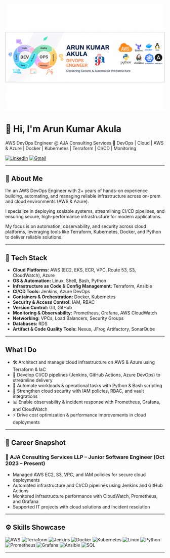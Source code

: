 ![Banner](https://github.com/Arunkumarakula/ArunKumar-Akula/raw/main/banner.png.png)


# 👋 Hi, I'm Arun Kumar Akula
AWS DevOps Engineer @ AJA Consulting Services
🚀 DevOps | Cloud | AWS & Azure | Docker | Kubernetes | Terraform | CI/CD | Monitoring

[![LinkedIn](https://img.shields.io/badge/LinkedIn-Arun-blue?style=for-the-badge&logo=linkedin&logoColor=white)](https://www.linkedin.com/in/arun-kumar-akula)
[![Gmail](https://img.shields.io/badge/Gmail-arunkumarakula58@gmail.com-red?logo=gmail&style=flat-square)](mailto:arunkumarakula58@gmail.com)



---

## 🔹 About Me
I’m an AWS DevOps Engineer with 2+ years of hands-on experience building, automating, and managing reliable infrastructure across on-prem and cloud environments (AWS & Azure).  

I specialize in deploying scalable systems, streamlining CI/CD pipelines, and ensuring secure, high-performance infrastructure for modern applications.  

My focus is on automation, observability, and security across cloud platforms, leveraging tools like Terraform, Kubernetes, Docker, and Python to deliver reliable solutions.

---

## 🧰 Tech Stack
- **Cloud Platforms:** AWS (EC2, EKS, ECR, VPC, Route 53, S3, CloudWatch), Azure  
- **OS & Automation:** Linux, Shell, Bash, Python  
- **Infrastructure as Code & Config Management:** Terraform, Ansible  
- **CI/CD Tools:** Jenkins, Azure DevOps  
- **Containers & Orchestration:** Docker, Kubernetes  
- **Security & Access Control:** IAM, RBAC  
- **Version Control:** Git, GitHub  
- **Monitoring & Observability:** Prometheus, Grafana, AWS CloudWatch  
- **Networking:** VPCs, Load Balancers, Security Groups  
- **Databases:** RDS  
- **Artifact & Code Quality Tools:** Nexus, JFrog Artifactory, SonarQube

---

##  What I Do
- 🛠️ Architect and manage cloud infrastructure on AWS & Azure using Terraform & IaC  
- 🚀 Develop CI/CD pipelines (Jenkins, GitHub Actions, Azure DevOps) to streamline delivery  
- 🤖 Automate workloads & operational tasks with Python & Bash scripting  
- 🔐 Strengthen cloud security with IAM policies, RBAC, and vault integrations  
- 📊 Enable observability & incident response with Prometheus, Grafana, and CloudWatch  
- ⚡ Drive cost optimization & performance improvements in cloud deployments  

---

## 💼 Career Snapshot
### 🏢 AJA Consulting Services LLP – Junior Software Engineer (Oct 2023 – Present)
- Managed AWS EC2, S3, VPC, and IAM policies for secure cloud deployments  
- Automated infrastructure and CI/CD pipelines using Jenkins and GitHub Actions  
- Monitored infrastructure performance with CloudWatch, Prometheus, and Grafana  
- Supported IT projects with cloud solutions and incident resolution  


---

## ⚙️ Skills Showcase
![AWS](https://img.shields.io/badge/AWS-232F3E?style=for-the-badge&logo=amazon-aws&logoColor=white)
![Terraform](https://img.shields.io/badge/Terraform-623CE4?style=for-the-badge&logo=terraform&logoColor=white)
![Jenkins](https://img.shields.io/badge/Jenkins-D24939?style=for-the-badge&logo=jenkins&logoColor=white)
![Docker](https://img.shields.io/badge/Docker-2496ED?style=for-the-badge&logo=docker&logoColor=white)
![Kubernetes](https://img.shields.io/badge/Kubernetes-326CE5?style=for-the-badge&logo=kubernetes&logoColor=white)
![Linux](https://img.shields.io/badge/Linux-FCC624?style=for-the-badge&logo=linux&logoColor=black)
![Python](https://img.shields.io/badge/Python-3776AB?style=for-the-badge&logo=python&logoColor=white)
![Prometheus](https://img.shields.io/badge/Prometheus-E6522C?style=for-the-badge&logo=prometheus&logoColor=white)
![Grafana](https://img.shields.io/badge/Grafana-F46800?style=for-the-badge&logo=grafana&logoColor=white)
![Ansible](https://img.shields.io/badge/Ansible-EE0000?style=for-the-badge&logo=ansible&logoColor=white)
![SQL](https://img.shields.io/badge/SQL-4479A1?style=for-the-badge&logo=postgresql&logoColor=white)

---

